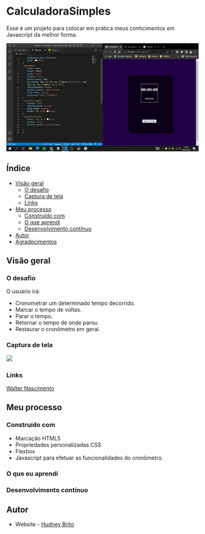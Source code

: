 # CalculadoraSimples

Esse é um projeto para colocar em prática meus conhcimentos em Javascript da melhor forma.

![](./assets/imagens/projetoInicial.png)

## Índice

- [Visão geral](#visão-geral)
  - [O desafio](#o-desafio)
  - [Captura de tela](#captura-de-tela)
  - [Links](#links)
- [Meu processo](#meu-processo)
  - [Construído com](#construído-com)
  - [O que aprendi](#o-que-aprendi)
  - [Desenvolvimento contínuo](#desenvolvimento-contínuo)
- [Autor](#autor)
- [Agradecimentos](#acknowledgments)

## Visão geral

### O desafio

O usuário irá:

- Cronometrar um determinado tempo decorrido.
- Marcar o tempo de voltas.
- Parar o tempo.
- Retornar o tempo de onde parou.
- Restaurar o cronômetro em geral.


### Captura de tela

![](./assets/imagens/)

### Links

[Walter Nascimento](https://medium.com/walternascimentobarroso-pt/cron%C3%B4metro-em-js-9b440308090)

## Meu processo

### Construído com

- Marcação HTML5
- Propriedades personalizadas CSS
- Flexbox
- Javascript para efetuar as funcionalidades do cronômetro.

### O que eu aprendi


### Desenvolvimento contínuo


## Autor

- Website - [Hudney Brito](https://hudney-fsbrito.github.io/Hudney-Brito-Portfolio-/)


